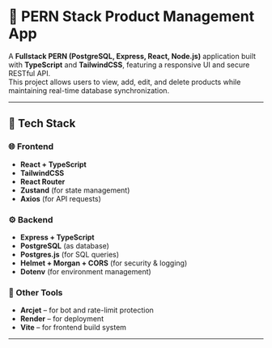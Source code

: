 # 🧩 PERN Stack Product Management App

A **Fullstack PERN (PostgreSQL, Express, React, Node.js)** application built with **TypeScript** and **TailwindCSS**, featuring a responsive UI and secure RESTful API.  
This project allows users to view, add, edit, and delete products while maintaining real-time database synchronization.

---

## 🚀 Tech Stack

### 🌐 Frontend

- **React + TypeScript**
- **TailwindCSS**
- **React Router**
- **Zustand** (for state management)
- **Axios** (for API requests)

### ⚙️ Backend

- **Express + TypeScript**
- **PostgreSQL** (as database)
- **Postgres.js** (for SQL queries)
- **Helmet + Morgan + CORS** (for security & logging)
- **Dotenv** (for environment management)

### 🧱 Other Tools

- **Arcjet** – for bot and rate-limit protection
- **Render** – for deployment
- **Vite** – for frontend build system

---
